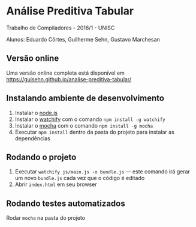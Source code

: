 # Análise Preditiva Tabular

Trabalho de Compiladores - 2016/1 - UNISC

Alunos: Eduardo Côrtes, Guilherme Sehn, Gustavo Marchesan

## Versão online
Uma versão online completa está disponível em https://guisehn.github.io/analise-preditiva-tabular/

## Instalando ambiente de desenvolvimento
1. Instalar o [node.js](https://nodejs.org/en/)
2. Instalar o [watchify](https://github.com/substack/watchify) com o comando `npm install -g watchify`
3. Instalar o [mocha](https://mochajs.org/) com o comando `npm install -g mocha`
3. Executar `npm install` dentro da pasta do projeto para instalar as dependências

## Rodando o projeto
1. Executar `watchify js/main.js -o bundle.js` — este comando irá gerar um novo `bundle.js` cada vez que o código é editado
2. Abrir `index.html` em seu browser

## Rodando testes automatizados
Rodar `mocha` na pasta do projeto
